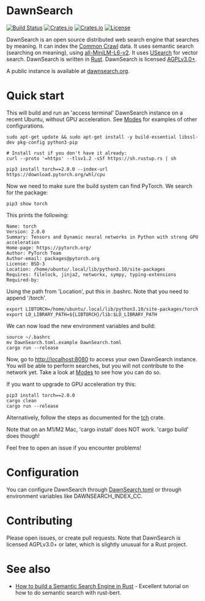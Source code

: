 # DawnSearch

[![Build Status](https://github.com/dawn-search/dawnsearch/workflows/Build/badge.svg?event=push)](https://github.com/dawn-search/dawnsearch/actions)
[![Crates.io](https://img.shields.io/crates/v/dawnsearch)](https://crates.io/crates/dawnsearch)
[![Crates.io](https://img.shields.io/crates/d/dawnsearch)](https://crates.io/crates/dawnsearch)
[![License](https://img.shields.io/crates/l/dawnsearch.svg)](LICENSE)

DawnSearch is an open source distributed web search engine that searches by meaning. It can index the [Common Crawl](https://commoncrawl.org/the-data/get-started/) data. It uses semantic search (searching on meaning), using [all-MiniLM-L6-v2](https://huggingface.co/sentence-transformers/all-MiniLM-L6-v2). It uses [USearch](https://github.com/unum-cloud/usearch) for vector search. DawnSearch is written in [Rust](https://www.rust-lang.org/). DawnSearch is licensed [AGPLv3.0+](LICENSE).

A public instance is available at [dawnsearch.org](https://dawnsearch.or).

# Quick start

This will build and run an 'access terminal' DawnSearch instance on a recent Ubuntu, without GPU acceleration. See [Modes](Modes.md) for examples of other configurations.

    sudo apt-get update && sudo apt-get install -y build-essential libssl-dev pkg-config python3-pip

    # Install rust if you don't have it already:
    curl --proto '=https' --tlsv1.2 -sSf https://sh.rustup.rs | sh

    pip3 install torch==2.0.0 --index-url https://download.pytorch.org/whl/cpu

Now we need to make sure the build system can find PyTorch. We search for the package:

    pip3 show torch

This prints the following:

    Name: torch
    Version: 2.0.0
    Summary: Tensors and Dynamic neural networks in Python with strong GPU acceleration
    Home-page: https://pytorch.org/
    Author: PyTorch Team
    Author-email: packages@pytorch.org
    License: BSD-3
    Location: /home/ubuntu/.local/lib/python3.10/site-packages
    Requires: filelock, jinja2, networkx, sympy, typing-extensions
    Required-by: 

Using the path from 'Location', put this in .bashrc. Note that you need to append '/torch'.

    export LIBTORCH=/home/ubuntu/.local/lib/python3.10/site-packages/torch
    export LD_LIBRARY_PATH=${LIBTORCH}/lib:$LD_LIBRARY_PATH

We can now load the new environment variables and build:

    source ~/.bashrc
    mv DawnSearch.toml.example DawnSearch.toml
    cargo run --release

Now, go to [http://localhost:8080](http://localhost:8080) to access your own DawnSearch instance. You will be able to perform searches, but you will not contribute to the network yet. Take a look at [Modes](Modes.md) to see how you can do so.

If you want to upgrade to GPU acceleration try this:

    pip3 install torch==2.0.0
    cargo clean
    cargo run --release

Alternatively, follow the steps as documented for the [tch](https://github.com/LaurentMazare/tch-rs) crate.

Note that on an M1/M2 Mac, 'cargo install' does NOT work. 'cargo build' does though!

Feel free to open an issue if you encounter problems!

# Configuration

You can configure DawnSearch through [DawnSearch.toml](DawnSearch.toml) or through environment variables like DAWNSEARCH_INDEX_CC.

# Contributing

Please open issues, or create pull requests. Note that DawnSearch is licensed AGPLv3.0+ or later, which is slightly unusual for a Rust project.

# See also

- [How to build a Semantic Search Engine in Rust](https://sachaarbonel.medium.com/how-to-build-a-semantic-search-engine-in-rust-e96e6378cfd9) - Excellent tutorial on how to do semantic search with rust-bert.
